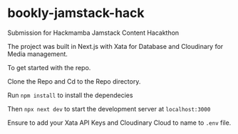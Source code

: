 # bookly-jamstack-hack

Submission for Hackmamba Jamstack Content Hacakthon 

The project was built in Next.js with Xata for Database and Cloudinary for Media management.

To get started with the repo.

Clone the Repo and Cd to the Repo directory.

Run `npm install` to install the dependecies 

Then `npx next dev` to start the development server at `localhost:3000`

Ensure to add your Xata API Keys and Cloudinary Cloud to name to `.env` file.
